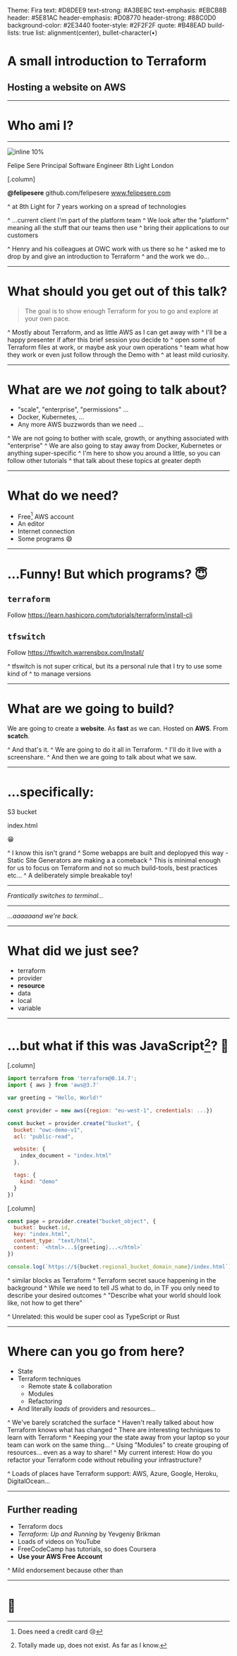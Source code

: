 Theme: Fira
text: #D8DEE9
text-strong: #A3BE8C
text-emphasis: #EBCB8B
header: #5E81AC
header-emphasis: #D08770
header-strong: #88C0D0
background-color: #2E3440
footer-style: #2F2F2F
quote: #B48EAD
build-lists: true
list: alignment(center), bullet-character(•)

# A **small** introduction to **Terraform**
## Hosting a website on AWS

---

# Who ami I?

---

![inline 10%](felipe-transparent.png)

Felipe Sere
Principal Software Engineer
8th Light London

[.column]

**@felipesere**
github.com/felipesere
www.felipesere.com

^ at 8th Light for 7 years working on a spread of technologies

^ ...current client I'm part of the platform team
^ We look after the "platform" meaning all the stuff that our teams then use
^ bring their applications to our customers

^ Henry and his colleagues at OWC work with us there so he
^ asked me to drop by and give an introduction to Terraform
^ and the work we do...

---

# What should you get out of this talk?

> The goal is to show enough Terraform for you to go  and explore at your own pace.

^ Mostly about Terraform, and as little AWS as I can get away with
^ I'll be a happy presenter if after this brief session you decide to
^ open some of Terraform files at work, or maybe ask your own operations
^ team what how they work or even just follow through the Demo with
^ at least mild curiosity.

---

# What are we *not* going to talk about?

- "scale", "enterprise", "permissions" ...
- Docker, Kubernetes, ...
- Any more AWS buzzwords than we need ...

^ We are not going to bother with scale, growth, or anything associated with "enterprise"
^ We are also going to stay away from Docker, Kubernetes or anything super-specific
^ I'm here to show you around a little, so you can follow other tutorials
^ that talk about these topics at greater depth

---

# What do we need?

- Free[^1] AWS account
- An editor
- Internet connection
- Some programs :smile:

[^1]: Does need a credit card :cry:

---

# ...Funny! But which programs? :innocent:

## `terraform`

Follow https://learn.hashicorp.com/tutorials/terraform/install-cli

## `tfswitch`

Follow https://tfswitch.warrensbox.com/Install/

^ tfswitch is not super critical, but its a personal rule that I try to use some kind of 
^ to manage versions


---

# What are we going to build?

We are going to create a **website**.
As **fast** as we can.
Hosted on **AWS**.
From **scatch**.


^ And that's it.
^ We are going to do it all in Terraform.
^ I'll do it live with a screenshare.
^ And then we are going to talk about what we saw.

--- 

# ...specifically:

S3 bucket

index.html

:grin:

^ I know this isn't grand
^ Some webapps are built and deplopyed this way - Static Site Generators are making a a comeback
^ This is minimal enough for us to focus on Terraform and not so much build-tools, best practices etc...
^ A deliberately simple breakable toy!

---

_Frantically switches to terminal..._

---

_...aaaaaand we're back._

---

# What did we just see?

* terraform
* provider
* **resource**
* data
* local
* variable

---

# ...but what if this was JavaScript[^2]? 🤔

[^2]: Totally made up, does not exist. As far as I know.

[.column]

```javascript
import terraform from 'terraform@0.14.7';
import { aws } from 'aws@3.7'

var greeting = "Hello, World!"

const provider = new aws({region: "eu-west-1", credentials: ...})

const bucket = provider.create("bucket", {
  bucket: "owc-demo-v1",
  acl: "public-read",

  website: {
    index_document = "index.html"
  },

  tags: {
    kind: "demo"
  }
})
```

[.column]

```javascript
const page = provider.create("bucket_object", {
  bucket: bucket.id,
  key: "index.html",
  content_type: "text/html",
  content: `<html>...${greeting}...</html>`
})

console.log(`https://${bucket.regional_bucket_domain_name}/index.html`)
```

^ similar blocks as Terraform
^ Terraform secret sauce happening in the background
^ While we need to tell JS what to do, in TF you only need to describe your desired outcomes
^ "Describe what your world should look like, not how to get there"

^ Unrelated: this would be super cool as TypeScript or Rust

---

# Where can you go from here?

- State
- Terraform techniques
  - Remote state & collaboration
  - Modules
  - Refactoring
- And literally _loads_ of providers and resources...

^ We've barely scratched the surface
^ Haven't really talked about how Terraform knows what has changed
^ There are interesting techniques to learn with Terraform
^ Keeping your the state away from your laptop so your team can work on the same thing...
^ Using "Modules" to create grouping of resources... even as a way to share!
^ My current interest: How do you refactor your Terraform code without rebuiling your infrastructure?

^ Loads of places have Terraform support: AWS, Azure, Google, Heroku, DigitalOcean...

---

## Further reading

- Terraform docs
- *Terraform: Up and Running* by Yevgeniy Brikman
- Loads of videos on YouTube
- FreeCodeCamp has tutorials, so does Coursera
- **Use your AWS Free Account**

^ Mild endorsement because other than

---

# :wave:
